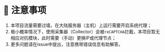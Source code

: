 # :small_red_triangle: 注意事项

1. 本项目流量需要过墙，在大陆服务器（主机）上运行需要开启系统代理；
2. 极小概率情况下，使用采集器（Collector）会被`reCAPTCHA`拦截，本项目暂无相应对抗模块，此时需要（手动）更换IP或代理节点；
3. 更多问题请在issue中提出，注意携带错误信息有助解答。

